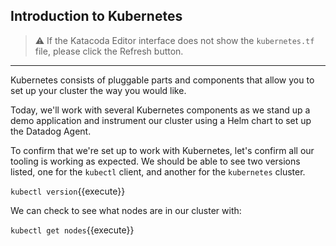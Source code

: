 ## Introduction to Kubernetes

> ⚠️ If the Katacoda Editor interface does not show the `kubernetes.tf` file, please click the <i class="fa fa-sync"></i> Refresh button.

---

Kubernetes consists of pluggable parts and components that allow you to set up your
cluster the way you would like.

Today, we'll work with several Kubernetes components as we stand up a demo application and
instrument our cluster using a Helm chart to set up the Datadog Agent.

To confirm that we're set up to work with Kubernetes, let's confirm all our tooling is working as
expected. We should be able to see two versions listed, one for the `kubectl` client, and another for the `kubernetes` cluster.

`kubectl version`{{execute}}

We can check to see what nodes are in our cluster with:

`kubectl get nodes`{{execute}}
